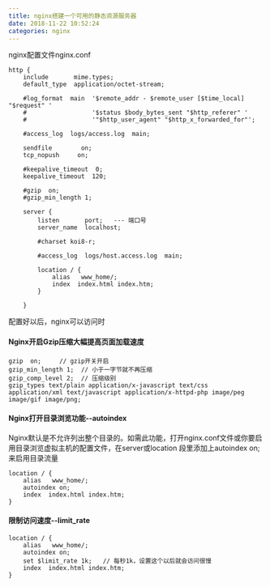 ```yaml
---
title: nginx搭建一个可用的静态资源服务器
date: 2018-11-22 10:52:24
categories: nginx
---
```


nginx配置文件nginx.conf


    http {
        include       mime.types;
        default_type  application/octet-stream;

        #log_format  main  '$remote_addr - $remote_user [$time_local] "$request" '
        #                  '$status $body_bytes_sent "$http_referer" '
        #                  '"$http_user_agent" "$http_x_forwarded_for"';

        #access_log  logs/access.log  main;

        sendfile        on;
        tcp_nopush     on;

        #keepalive_timeout  0;
        keepalive_timeout  120;

        #gzip  on;
        #gzip_min_length 1;

        server {
            listen       port;   --- 端口号
            server_name  localhost;

            #charset koi8-r;

            #access_log  logs/host.access.log  main;

            location / {
                alias   www_home/;
                index  index.html index.htm;
            }

        }

配置好以后，nginx可以访问时

#### Nginx开启Gzip压缩大幅提高页面加载速度

    gzip  on;     // gzip开关开启
    gzip_min_length 1;  // 小于一字节就不再压缩
    gzip_comp_level 2;  // 压缩级别
    gzip_types text/plain application/x-javascript text/css application/xml text/javascript application/x-httpd-php image/peg image/gif image/png;


#### Nginx打开目录浏览功能--autoindex   

Nginx默认是不允许列出整个目录的。如需此功能，打开nginx.conf文件或你要启用目录浏览虚拟主机的配置文件，在server或location 段里添加上autoindex on;来启用目录流量

    location / {
        alias   www_home/;
        autoindex on;
        index  index.html index.htm;
    }

#### 限制访问速度--limit_rate    

    location / {
        alias   www_home/;
        autoindex on;
        set $limit_rate 1k;   // 每秒1k，设置这个以后就会访问很慢
        index  index.html index.htm;
    }

    